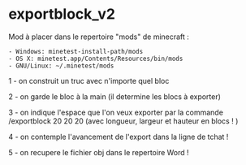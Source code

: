 # exportblock_v2
Mod à placer dans le repertoire "mods" de minecraft :


    - Windows: minetest-install-path/mods
    - OS X: minetest.app/Contents/Resources/bin/mods
    - GNU/Linux: ~/.minetest/mods


1 - on construit un truc avec n'importe quel bloc

2 - on garde le bloc à la main (il determine les blocs à exporter)

3 - on indique l'espace que l'on veux exporter par la commande /exportblock 20 20 20 (avec longueur, largeur et hauteur en blocs ! )

4 - on contemple l'avancement de l'export dans la ligne de tchat !

5 - on recupere le fichier obj dans le repertoire Word !
